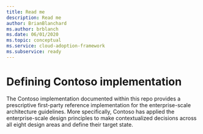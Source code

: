 ```yaml
---
title: Read me
description: Read me
author: BrianBlanchard
ms.author: brblanch
ms.date: 06/01/2020
ms.topic: conceptual
ms.service: cloud-adoption-framework
ms.subservice: ready
---
```


# Defining Contoso implementation

The Contoso implementation documented within this repo provides a prescriptive first-party reference implementation for the enterprise-scale architecture guidelines. More specifically, Contoso has  applied the enterprise-scale design principles to make contextualized decisions across all eight design areas and define their target state.
